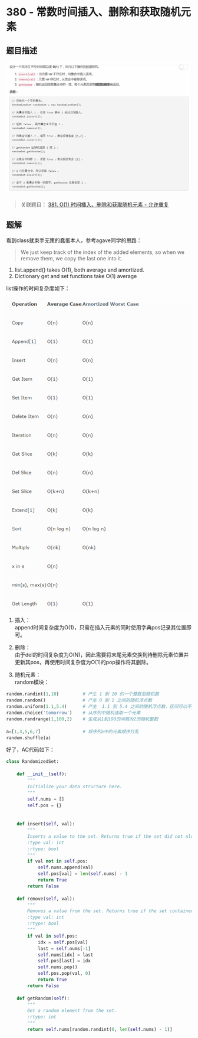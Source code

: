 # 380 - 常数时间插入、删除和获取随机元素

## 题目描述
![problem](images/380.png)

>关联题目： [381. O(1) 时间插入、删除和获取随机元素 - 允许重复](https://github.com/Rosevil1874/LeetCode/tree/master/Python-Solution/381_Insert-Delete-GetRandom-O(1)-Duplicates-allowed)  

## 题解
看到class就束手无策的蠢蛋本人，参考agave同学的思路：  
>We just keep track of the index of the added elements, so when we remove them, we copy the last one into it.  
1. list.append() takes O(1), both average and amortized.   
2. Dictionary get and set functions take O(1) average

list操作的时间复杂度如下：  

![list](images/list.png)

1. 插入：  
append时间复杂度为O(1)，只需在插入元素的同时使用字典pos记录其位置即可。

2. 删除：  
由于del的时间复杂度为O(N)，因此需要将末尾元素交换到待删除元素位置并更新其pos，再使用时间复杂度为O(1)的pop操作将其删除。

3. 随机元素：  
random模块：
```python
random.randint(1,10)         # 产生 1 到 10 的一个整数型随机数  
random.random()              # 产生 0 到 1 之间的随机浮点数
random.uniform(1.1,5.4)      # 产生  1.1 到 5.4 之间的随机浮点数，区间可以不是整数
random.choice('tomorrow')    # 从序列中随机选取一个元素
random.randrange(1,100,2)    # 生成从1到100的间隔为2的随机整数

a=[1,3,5,6,7]                # 将序列a中的元素顺序打乱
random.shuffle(a)
```

好了，AC代码如下：
```python
class RandomizedSet:

    def __init__(self):
        """
        Initialize your data structure here.
        """
        self.nums = []
        self.pos = {}
        

    def insert(self, val):
        """
        Inserts a value to the set. Returns true if the set did not already contain the specified element.
        :type val: int
        :rtype: bool
        """
        if val not in self.pos:
        	self.nums.append(val)
        	self.pos[val] = len(self.nums) - 1
        	return True
        return False
        
    def remove(self, val):
        """
        Removes a value from the set. Returns true if the set contained the specified element.
        :type val: int
        :rtype: bool
        """
        if val in self.pos:
        	idx = self.pos[val]
        	last = self.nums[-1]
        	self.nums[idx] = last
        	self.pos[last] = idx
        	self.nums.pop()
        	self.pos.pop(val, 0)
        	return True
        return False

    def getRandom(self):
        """
        Get a random element from the set.
        :rtype: int
        """
        return self.nums[random.randint(0, len(self.nums) - 1)]
```